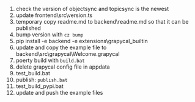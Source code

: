 1. check the version of objectsync and topicsync is the newest
1. update frontend\src\version.ts
1. temporary copy readme.md to backend\readme.md so that it can be published
1. bump version with `cz bump` 
1. pip install -e backend -e extensions\grapycal_builtin 
1. update and copy the example file to backend\src\grapycal\Welcome.grapycal
1. poerty build with `build.bat`
1. delete grapycal config file in appdata
1. test_build.bat 
1. publish: `publish.bat`
1. test_build_pypi.bat 
1. update and push the example files
